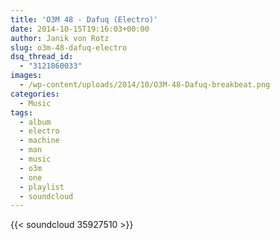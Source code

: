 ```yaml
---
title: 'O3M 48 - Dafuq (Electro)'
date: 2014-10-15T19:16:03+00:00
author: Janik von Rotz
slug: o3m-48-dafuq-electro
dsq_thread_id:
  - "3121860033"
images:
  - /wp-content/uploads/2014/10/O3M-48-Dafuq-breakbeat.png
categories:
  - Music
tags:
  - album
  - electro
  - machine
  - man
  - music
  - o3m
  - one
  - playlist
  - soundcloud
---
```

{{< soundcloud 35927510 >}}